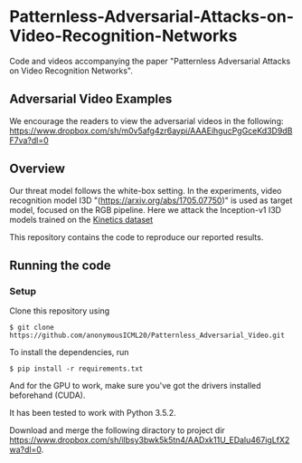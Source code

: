 # Patternless-Adversarial-Attacks-on-Video-Recognition-Networks
Code and videos accompanying the paper "Patternless Adversarial Attacks on Video Recognition Networks".


## Adversarial Video Examples
We encourage the readers to view the adversarial videos in the following:
<https://www.dropbox.com/sh/m0v5afg4zr6aypi/AAAEihgucPgGceKd3D9dBF7va?dl=0>


## Overview

Our threat model follows the white-box setting. In the experiments,
video recognition model I3D "(https://arxiv.org/abs/1705.07750)" is used as target model,
focused on the RGB pipeline.
Here we attack the Inception-v1 I3D models trained on the
[Kinetics dataset](www.deepmind.com/kinetics) 

This repository contains the code to reproduce our reported results.


## Running the code

### Setup

Clone this repository using
 
`$ git clone https://github.com/anonymousICML20/Patternless_Adversarial_Video.git`

To install the dependencies, run

`$ pip install -r requirements.txt`

And for the GPU to work, make sure you've got the drivers installed beforehand (CUDA).

It has been tested to work with Python 3.5.2.

Download and merge the following diractory to project dir https://www.dropbox.com/sh/ilbsy3bwk5k5tn4/AADxk11U_EDalu467igLfX2wa?dl=0.
